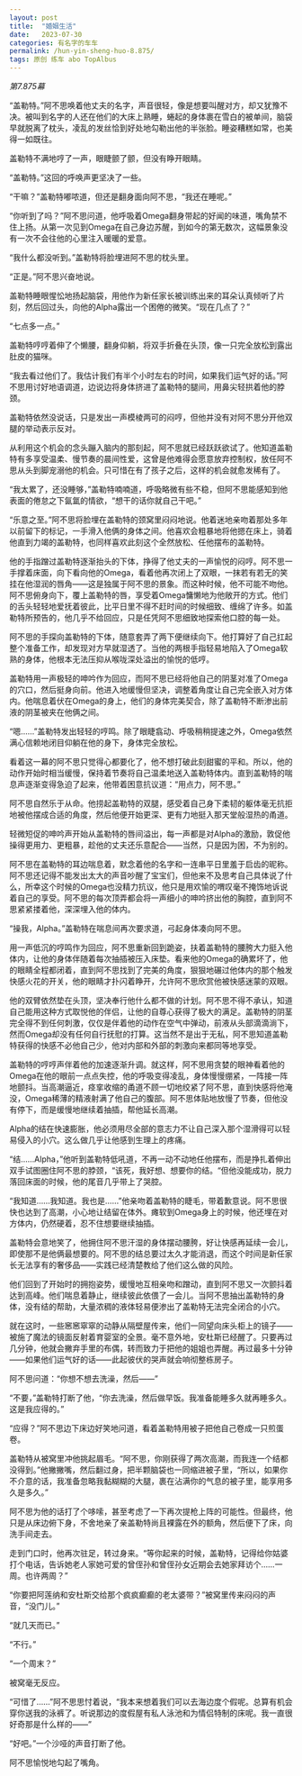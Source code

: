 ```yaml
---
layout: post
title:  "婚姻生活"
date:   2023-07-30
categories: 有名字的车车
permalink: /hun-yin-sheng-huo-8.875/
tags: 原创 练车 abo TopAlbus
---
```



<em>第7.875幕</em>


“盖勒特。”阿不思唤着他丈夫的名字，声音很轻，像是想要叫醒对方，却又犹豫不决。被叫到名字的人还在他们的大床上熟睡，蜷起的身体裹在雪白的被单间，脑袋早就脱离了枕头，凌乱的发丝恰到好处地勾勒出他的半张脸。睡姿糟糕如常，也美得一如既往。

盖勒特不满地哼了一声，眼睫颤了颤，但没有睁开眼睛。

“盖勒特。”这回的呼唤声更坚决了一些。

“干嘛？”盖勒特嘟哝道，但还是翻身面向阿不思，“我还在睡呢。”

“你听到了吗？”阿不思问道，他呼吸着Omega翻身带起的好闻的味道，嘴角禁不住上扬。从第一次见到Omega在自己身边苏醒，到如今的第无数次，这幅景象没有一次不会往他的心里注入暖暖的爱意。

“我什么都没听到。”盖勒特将脸埋进阿不思的枕头里。

“正是。”阿不思兴奋地说。

盖勒特睡眼惺忪地扬起脑袋，用他作为新任家长被训练出来的耳朵认真倾听了片刻，然后回过头，向他的Alpha露出一个困倦的微笑。“现在几点了？”

“七点多一点。”

盖勒特哼哼着伸了个懒腰，翻身仰躺，将双手折叠在头顶，像一只完全放松到露出肚皮的猫咪。

“我去看过他们了。我估计我们有半个小时左右的时间，如果我们运气好的话。”阿不思用讨好地语调道，边说边将身体挤进了盖勒特的腿间，用鼻尖轻拱着他的脖颈。

盖勒特依然没说话，只是发出一声模棱两可的闷哼，但他并没有对阿不思分开他双腿的举动表示反对。

从利用这个机会的念头蹦入脑内的那刻起，阿不思就已经跃跃欲试了。他知道盖勒特有多享受温柔、慢节奏的晨间性爱，这曾是他难得会愿意放弃控制权，放任阿不思从头到脚宠溺他的机会。只可惜在有了孩子之后，这样的机会就愈发稀有了。

“我太累了，还没睡够，”盖勒特喃喃道，呼吸略微有些不稳，但阿不思能感知到他表面的倦怠之下氤氲的情欲，“想干的话你就自己干吧。”

“乐意之至。”阿不思将脸埋在盖勒特的颈窝里闷闷地说。他着迷地亲吻着那处多年以前留下的标记，一手滑入他俩的身体之间。他喜欢会粗暴地将他摁在床上，骑着他直到力竭的盖勒特，也同样喜欢此刻这个全然放松、任他摆布的盖勒特。

他的手指蹭过盖勒特逐渐抬头的下体，挣得了他丈夫的一声愉悦的闷哼。阿不思一手撑着床面，向下看向他的Omega，看着他再次闭上了双眼，一抹若有若无的笑挂在他湿润的唇角——这是独属于阿不思的景象。而这种时候，他不可能不吻他。阿不思俯身向下，覆上盖勒特的唇，享受着Omega慵懒地为他敞开的方式。他们的舌头轻轻地爱抚着彼此，比平日里不得不赶时间的时候细致、缠绵了许多。如盖勒特所预告的，他几乎不给回应，只是任凭阿不思细致地探索他口腔的每一处。

阿不思的手探向盖勒特的下体，随意套弄了两下便继续向下。他打算好了自己扛起整个准备工作，却发现对方早就湿透了。当他的两根手指轻易地陷入了Omega软熟的身体，他根本无法压抑从喉咙深处溢出的愉悦的低哼。

盖勒特用一声极轻的呻吟作为回应，而阿不思已经将他自己的阴茎对准了Omega的穴口，然后挺身向前。他进入地缓慢但坚决，调整着角度让自己完全嵌入对方体内。他喘息着伏在Omega的身上，他们的身体完美契合，除了盖勒特不断渗出前液的阴茎被夹在他俩之间。

“嗯……”盖勒特发出轻轻的哼鸣。除了眼睫翕动、呼吸稍稍提速之外，Omega依然满心信赖地闭目仰躺在他的身下，身体完全放松。

看着这一幕的阿不思只觉得心都要化了，他不想打破此刻甜蜜的平和。所以，他的动作开始时相当缓慢，保持着节奏将自己温柔地送入盖勒特体内。直到盖勒特的喘息声逐渐变得急迫了起来，他带着困意抗议道：“用点力，阿不思。”

阿不思自然乐于从命。他捞起盖勒特的双腿，感受着自己身下柔韧的躯体毫无抗拒地被他摆成合适的角度，然后他便开始更深、更有力地挺入那天堂般湿热的甬道。

轻微短促的呻吟声开始从盖勒特的唇间溢出，每一声都是对Alpha的激励，敦促他操得更用力、更粗暴，趁他的丈夫还乐意配合——当然，只是因为困，不为别的。

阿不思在盖勒特的耳边喘息着，默念着他的名字和一连串平日里羞于启齿的昵称。阿不思还记得不能发出太大的声音吵醒了宝宝们，但他来不及思考自己具体说了什么，所幸这个时候的Omega也没精力抗议，他只是用欢愉的喟叹毫不掩饰地诉说着自己的享受。阿不思的每次顶弄都会将一声细小的呻吟挤出他的胸腔，直到阿不思紧紧搂着他，深深埋入他的体内。

“操我，Alpha。”盖勒特在喘息间再次要求道，弓起身体凑向阿不思。

用一声低沉的哼鸣作为回应，阿不思重新回到跪姿，扶着盖勒特的腰胯大力挺入他体内，让他的身体伴随着每次抽插被压入床垫。看来他的Omega的确累坏了，他的眼睛全程都闭着，直到阿不思找到了完美的角度，狠狠地碾过他体内的那个触发快感火花的开关，他的眼睛才扑闪着睁开，允许阿不思欣赏他被快感迷蒙的双眼。

他的双臂依然垫在头顶，坚决奉行他什么都不做的计划。阿不思不得不承认，知道自己能用这种方式取悦他的伴侣，让他的自尊心获得了极大的满足。盖勒特的阴茎完全得不到任何刺激，仅仅是伴着他的动作在空气中弹动，前液从头部滴滴淌下，然而Omega却没有任何自行抚慰的打算。这当然不是出于无私，阿不思知道盖勒特获得的快感不必他自己少，他对内部和外部的刺激向来都同等地享受。

盖勒特的哼哼声伴着他的加速逐渐升调。就这样，阿不思用贪婪的眼神看着他的Omega在他的眼前一点点失控，他的呼吸变得凌乱，身体慢慢绷紧，一阵接一阵地颤抖。当高潮逼近，痉挛收缩的甬道不顾一切地绞紧了阿不思，直到快感将他淹没，Omega稀薄的精液射满了他自己的腹部。阿不思体贴地放慢了节奏，但他没有停下，而是缓慢地继续着抽插，帮他延长高潮。

Alpha的结在快速膨胀，他必须用尽全部的意志力不让自己深入那个湿滑得可以轻易侵入的小穴。这么做几乎让他感到生理上的疼痛。

“结……Alpha，”他听到盖勒特低吼道，不再一动不动地任他摆布，而是挣扎着伸出双手试图圈住阿不思的脖颈，“该死，我好想、想要你的结。“但他没能成功，脱力落回床面的时候，他的尾音几乎带上了哭腔。

“我知道……我知道。我也是……”他亲吻着盖勒特的睫毛，带着歉意说。阿不思很快也达到了高潮，小心地让结留在体外。瘫软到Omega身上的时候，他还埋在对方体内，仍然硬着，忍不住想要继续抽插。

盖勒特会意地笑了，他拥住阿不思汗湿的身体摆动腰胯，好让快感再延续一会儿，即使那不是他俩最想要的。阿不思的结总要过太久才能消退，而这个时间是新任家长无法享有的奢侈品——实践已经清楚教给了他们这么做的风险。

他们回到了开始时的拥抱姿势，缓慢地互相亲吻和蹭动，直到阿不思又一次颤抖着达到高峰。他们喘息着静止，继续彼此依偎了一会儿。当阿不思抽出盖勒特的身体，没有结的帮助，大量浓稠的液体轻易便渗出了盖勒特无法完全闭合的小穴。

就在这时，一些窸窸窣窣的动静从隔壁屋传来，他们一同望向床头柜上的镜子——被施了魔法的镜面反射着育婴室的全景。毫不意外地，安杜斯已经醒了。只要再过几分钟，他就会撇弃手里的布偶，转而致力于把他的姐姐也弄醒。再过最多十分钟——如果他们运气好的话——此起彼伏的哭声就会响彻整栋房子。

阿不思问道：“你想不想去洗澡，然后——”

“不要，”盖勒特打断了他，“你去洗澡，然后做早饭。我准备能睡多久就再睡多久。这是我应得的。”

“应得？”阿不思边下床边好笑地问道，看着盖勒特用被子把他自己卷成一只煎蛋卷。

盖勒特从被窝里冲他挑起眉毛。“阿不思，你刚获得了两次高潮，而我连一个结都没得到。”他撇撇嘴，然后翻过身，把半颗脑袋也一同缩进被子里，“所以，如果你不介意的话，我准备忽略我黏糊糊的大腿，裹在沾满你的气息的被子里，能享用多久是多久。”

阿不思为他的话打了个哆嗦，甚至考虑了一下再次提枪上阵的可能性。但最终，他只是从床边俯下身，不舍地亲了亲盖勒特尚且裸露在外的额角，然后便下了床，向洗手间走去。

走到门口时，他再次驻足，转过身来。“等你起来的时候，盖勒特，记得给你姑婆打个电话，告诉她老人家她可爱的曾侄孙和曾侄孙女近期会去她家拜访个……一周。也许两周？”

“你要把阿莲纳和安杜斯交给那个疯疯癫癫的老太婆带？”被窝里传来闷闷的声音，“没门儿。”

“就几天而已。”

“不行。”

“一个周末？”

被窝毫无反应。

“可惜了……”阿不思思忖着说，“我本来想着我们可以去海边度个假呢。总算有机会穿你送我的泳裤了。听说那边的度假屋有私人泳池和为情侣特制的床呢。我一直很好奇那是什么样的——”

“好吧。”一个沙哑的声音打断了他。

阿不思愉悦地勾起了嘴角。





